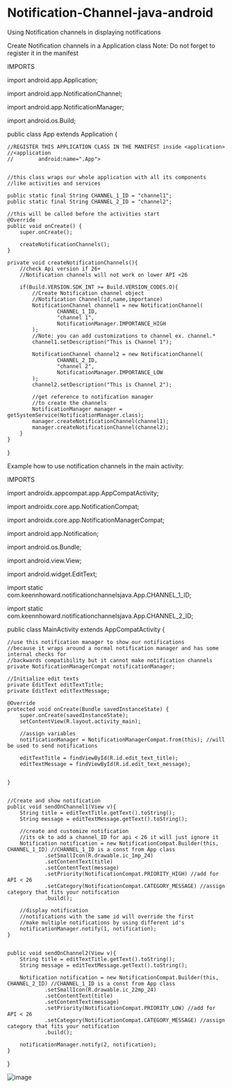 # Notification-Channel-java-android
Using Notification channels in displaying notifications

Create Notification channels in a Application class
Note: Do not forget to register it in the manifest


IMPORTS

import android.app.Application;

import android.app.NotificationChannel;

import android.app.NotificationManager;

import android.os.Build;

public class App extends Application {

    //REGISTER THIS APPLICATION CLASS IN THE MANIFEST inside <application>
    //<application
    //        android:name=".App">


    //this class wraps our whole application with all its components
    //like activities and services

    public static final String CHANNEL_1_ID = "channel1";
    public static final String CHANNEL_2_ID = "channel2";

    //this will be called before the activities start
    @Override
    public void onCreate() {
        super.onCreate();

        createNotificationChannels();
    }

    private void createNotificationChannels(){
        //check Api version if 26+
        //Notification channels will not work on lower API <26

        if(Build.VERSION.SDK_INT >= Build.VERSION_CODES.O){
            //Create Notification channel object
            //Notification Channel(id,name,importance)
            NotificationChannel channel1 = new NotificationChannel(
                    CHANNEL_1_ID,
                    "channel 1",
                    NotificationManager.IMPORTANCE_HIGH
            );
            //Note: you can add customizations to channel ex. channel.*
            channel1.setDescription("This is Channel 1");

            NotificationChannel channel2 = new NotificationChannel(
                    CHANNEL_2_ID,
                    "channel 2",
                    NotificationManager.IMPORTANCE_LOW
            );
            channel2.setDescription("This is Channel 2");

            //get reference to notification manager
            //to create the channels
            NotificationManager manager = getSystemService(NotificationManager.class);
            manager.createNotificationChannel(channel1);
            manager.createNotificationChannel(channel2);
        }
    }
}


Example how to use notification channels in the main activity:


IMPORTS

import androidx.appcompat.app.AppCompatActivity;

import androidx.core.app.NotificationCompat;

import androidx.core.app.NotificationManagerCompat;


import android.app.Notification;

import android.os.Bundle;

import android.view.View;

import android.widget.EditText;

import static com.keennhoward.notificationchannelsjava.App.CHANNEL_1_ID;

import static com.keennhoward.notificationchannelsjava.App.CHANNEL_2_ID;

public class MainActivity extends AppCompatActivity {

    //use this notification manager to show our notifications
    //because it wraps around a normal notification manager and has some internal checks for
    //backwards compatibility but it cannot make notification channels
    private NotificationManagerCompat notificationManager;

    //Initialize edit texts
    private EditText editTextTitle;
    private EditText editTextMessage;

    @Override
    protected void onCreate(Bundle savedInstanceState) {
        super.onCreate(savedInstanceState);
        setContentView(R.layout.activity_main);

        //assign variables
        notificationManager = NotificationManagerCompat.from(this); //will be used to send notifications

        editTextTitle = findViewById(R.id.edit_text_title);
        editTextMessage = findViewById(R.id.edit_text_message);


    }


    //Create and show notification
    public void sendOnChannel1(View v){
        String title = editTextTitle.getText().toString();
        String message = editTextMessage.getText().toString();

        //create and customize notification
        //its ok to add a channel_ID for api < 26 it will just ignore it
        Notification notification = new NotificationCompat.Builder(this, CHANNEL_1_ID) //CHANNEL_1_ID is a const from App class
                .setSmallIcon(R.drawable.ic_1mp_24)
                .setContentText(title)
                .setContentText(message)
                .setPriority(NotificationCompat.PRIORITY_HIGH) //add for API < 26
                .setCategory(NotificationCompat.CATEGORY_MESSAGE) //assign category that fits your notification
                .build();

        //display notification
        //notifications with the same id will override the first
        //make multiple notifications by using different id's
        notificationManager.notify(1, notification);
    }


    public void sendOnChannel2(View v){
        String title = editTextTitle.getText().toString();
        String message = editTextMessage.getText().toString();

        Notification notification = new NotificationCompat.Builder(this, CHANNEL_2_ID) //CHANNEL_1_ID is a const from App class
                .setSmallIcon(R.drawable.ic_22mp_24)
                .setContentText(title)
                .setContentText(message)
                .setPriority(NotificationCompat.PRIORITY_LOW) //add for API < 26
                .setCategory(NotificationCompat.CATEGORY_MESSAGE) //assign category that fits your notification
                .build();

        notificationManager.notify(2, notification);
    }
}


![image](https://docs.google.com/uc?export=download&id=1oSpqwlqZ3nUJGcmUMa4EosxX-WVa2FDT)
